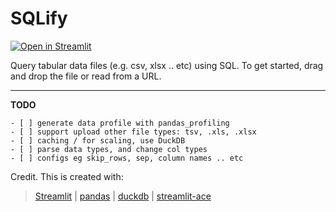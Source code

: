 # SQLify

[![Open in Streamlit][share_badge]][share_link]

Query tabular data files (e.g. csv, xlsx .. etc) using SQL. To get started, drag and drop the file or read from a URL.


[share_badge]: https://static.streamlit.io/badges/streamlit_badge_black_white.svg
[share_link]: https://sqlify.streamlit.app

<hr>

**TODO**
```
- [ ] generate data profile with pandas_profiling
- [ ] support upload other file types: tsv, .xls, .xlsx
- [ ] caching / for scaling, use DuckDB
- [ ] parse data types, and change col types
- [ ] configs eg skip_rows, sep, column names .. etc
```

Credit. This is created with:

> [Streamlit](https://github.com/streamlit/streamlit) | [pandas](https://github.com/pandas-dev/pandas) | [duckdb](https://github.com/duckdb/duckdb) | [streamlit-ace](https://github.com/okld/streamlit-ace)